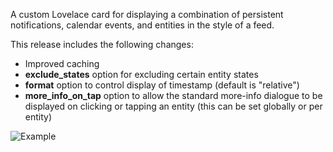 A custom Lovelace card for displaying a combination of persistent notifications, calendar events, and entities in the style of a feed.

This release includes the following changes:

* Improved caching
* **exclude_states** option for excluding certain entity states
* **format** option to control display of timestamp (default is "relative")
* **more_info_on_tap** option to allow the standard more-info dialogue to be displayed on clicking or tapping an entity (this can be set globally or per entity)

![Example](https://user-images.githubusercontent.com/2099542/53899297-d0abb580-4031-11e9-8357-ac45c71e95f5.png)